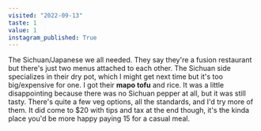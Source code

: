 ```yaml
---
visited: "2022-09-13"
taste: 1
value: 1
instagram_published: True
---
```


The Sichuan/Japanese we all needed. They say they're a fusion restaurant but there's just two menus attached to each other. The Sichuan side specializes in their dry pot, which I might get next time but it's too big/expensive for one. I got their **mapo tofu** and rice. It was a little disappointing because there was no Sichuan pepper at all, but it was still tasty. There's quite a few veg options, all the standards, and I'd try more of them. It did come to $20 with tips and tax at the end though, it's the kinda place you'd be more happy paying 15 for a casual meal.
